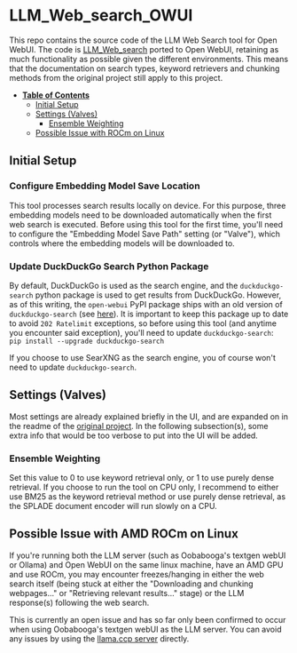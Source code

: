 # LLM_Web_search_OWUI

This repo contains the source code of the LLM Web Search tool for Open WebUI. The code is [LLM_Web_search](https://github.com/mamei16/LLM_Web_search) ported to Open WebUI, retaining as much functionality as possible given the different environments. This means that the documentation on search types, keyword retrievers and chunking methods from the original project still apply to this  project.



* **[Table of Contents](#table-of-contents)**
  * [Initial Setup](#initial-setup)
  * [Settings (Valves)](#settings-valves)
    + [Ensemble Weighting](#ensemble-weighting)
  * [Possible Issue with ROCm on Linux](#possible-issue-with-rocm-on-linux)

## Initial Setup

### Configure Embedding Model Save Location

This tool processes search results locally on device. For this purpose, three embedding models need to be downloaded automatically when the first web search is executed. Before using this tool for the first time, you'll need to configure the "Embedding Model Save Path" setting (or "Valve"), which controls where the embedding models will be downloaded to.


### Update DuckDuckGo Search Python Package

By default, DuckDuckGo is used as the search engine, and the `duckduckgo-search` python package is used to get results from DuckDuckGo. However, as of this writing, the `open-webui` PyPI package ships with an old version of `duckduckgo-search` (see [here](https://github.com/open-webui/open-webui/blob/main/pyproject.toml#L92)). It is important to keep this package up to date to avoid `202 Ratelimit` exceptions, so before using this tool (and anytime you encounter said exception), you'll need to update `duckduckgo-search`:  
`pip install --upgrade duckduckgo-search`  

If you choose to use SearXNG as the search engine, you of course won't need to update `duckduckgo-search`.


## Settings (Valves)

Most settings are already explained briefly in the UI, and are expanded on in the readme of the [original project](https://github.com/mamei16/LLM_Web_search?tab=readme-ov-file#search-types). In the following subsection(s), some extra info that would be too verbose to put into the UI will be added.

### Ensemble Weighting 

Set this value to 0 to use keyword retrieval only, or 1 to use purely dense retrieval. If you choose to run the tool on CPU only, I recommend to either use BM25 as the keyword retrieval method or use purely dense retrieval, as the SPLADE document encoder will run slowly on a CPU.


## Possible Issue with AMD ROCm on Linux

If you're running both the LLM server (such as Oobabooga's textgen webUI or Ollama) and Open WebUI on the same linux machine, have an AMD GPU and use ROCm, you may encounter freezes/hanging in either the web search itself (being stuck at either the "Downloading and chunking webpages..." or "Retrieving relevant results..." stage) or the LLM response(s) following the web search. 

This is currently an open issue and has so far only been confirmed to occur when using Oobabooga's textgen webUI as the LLM server. You can avoid any issues by using the [llama.ccp server](https://github.com/ggerganov/llama.cpp/blob/master/examples/server/README.md) directly. 